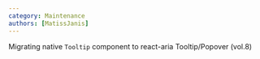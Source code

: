 ```yaml
---
category: Maintenance
authors: [MatissJanis]
---
```


Migrating native `Tooltip` component to react-aria Tooltip/Popover (vol.8)
